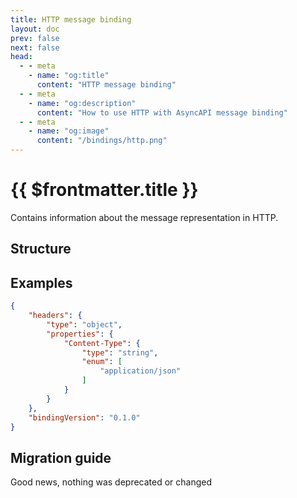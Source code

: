 ```yaml
---
title: HTTP message binding
layout: doc
prev: false
next: false
head:
  - - meta
    - name: "og:title"
      content: "HTTP message binding"
  - - meta
    - name: "og:description"
      content: "How to use HTTP with AsyncAPI message binding"
  - - meta
    - name: "og:image"
      content: "/bindings/http.png"
---
```


# {{ $frontmatter.title }}

Contains information about the message representation in HTTP.

## Structure

<Json url="https://raw.githubusercontent.com/asyncapi/spec-json-schemas/master/bindings/http/0.1.0/message.json"/>

## Examples

```json
{
    "headers": {
        "type": "object",
        "properties": {
            "Content-Type": {
                "type": "string",
                "enum": [
                    "application/json"
                ]
            }
        }
    },
    "bindingVersion": "0.1.0"
}
```

## Migration guide

Good news, nothing was deprecated or changed